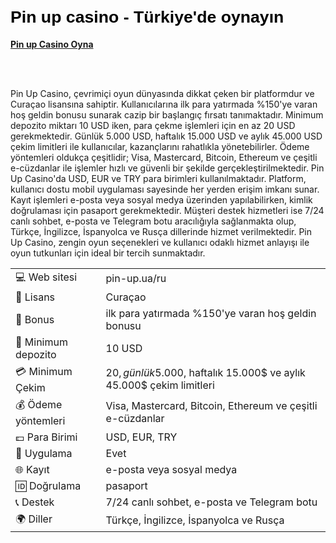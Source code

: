 <h1 dir="ltr"><strong><span style="background-color:transparent; color:#000000; font-family:Arial,sans-serif; font-size:20pt">Pin up casino - Türkiye'de oynayın</span></strong></h1>
<p dir="ltr"><strong><a href="https://depo.media/fSMBrv/?subId2=trgit" style="text-decoration: none;"><u>Pin up Casino Oyna</u></a></strong></p>
<p><br />
&nbsp;</p>
Pin Up Casino, çevrimiçi oyun dünyasında dikkat çeken bir platformdur ve Curaçao lisansına sahiptir. Kullanıcılarına ilk para yatırmada %150'ye varan hoş geldin bonusu sunarak cazip bir başlangıç fırsatı tanımaktadır. Minimum depozito miktarı 10 USD iken, para çekme işlemleri için en az 20 USD gerekmektedir. Günlük 5.000 USD, haftalık 15.000 USD ve aylık 45.000 USD çekim limitleri ile kullanıcılar, kazançlarını rahatlıkla yönetebilirler.
Ödeme yöntemleri oldukça çeşitlidir; Visa, Mastercard, Bitcoin, Ethereum ve çeşitli e-cüzdanlar ile işlemler hızlı ve güvenli bir şekilde gerçekleştirilmektedir. Pin Up Casino'da USD, EUR ve TRY para birimleri kullanılmaktadır. Platform, kullanıcı dostu mobil uygulaması sayesinde her yerden erişim imkanı sunar.
Kayıt işlemleri e-posta veya sosyal medya üzerinden yapılabilirken, kimlik doğrulaması için pasaport gerekmektedir. Müşteri destek hizmetleri ise 7/24 canlı sohbet, e-posta ve Telegram botu aracılığıyla sağlanmakta olup, Türkçe, İngilizce, İspanyolca ve Rusça dillerinde hizmet verilmektedir. Pin Up Casino, zengin oyun seçenekleri ve kullanıcı odaklı hizmet anlayışı ile oyun tutkunları için ideal bir tercih sunmaktadır.

|  |  |
|---|---|
| 💻 Web sitesi | pin-up.ua/ru |
| 📄 Lisans | Curaçao |
| 🎁 Bonus | ilk para yatırmada %150'ye varan hoş geldin bonusu |
| 🎰 Minimum depozito | 10 USD |
| 💳 Minimum Çekim | 20$, günlük 5.000$, haftalık 15.000$ ve aylık 45.000$ çekim limitleri |
| 💰 Ödeme yöntemleri | Visa, Mastercard, Bitcoin, Ethereum ve çeşitli e-cüzdanlar |
| 💷 Para Birimi | USD, EUR, TRY |
| 📱 Uygulama | Evet |
| 🌐 Kayıt | e-posta veya sosyal medya |
| 🆔 Doğrulama | pasaport |
| 📞 Destek | 7/24 canlı sohbet, e-posta ve Telegram botu |
| 🌍 Diller | Türkçe, İngilizce, İspanyolca ve Rusça |
